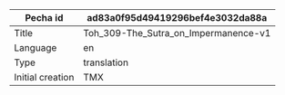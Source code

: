 |Pecha id | ad83a0f95d49419296bef4e3032da88a
| --- | --- 
|Title | Toh_309-The_Sutra_on_Impermanence-v1 
|Language | en
|Type | translation
|Initial creation | TMX